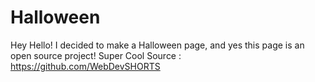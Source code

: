 # Halloween
Hey Hello! I decided to make a Halloween page, and yes this page is an open source project! Super Cool Source : https://github.com/WebDevSHORTS
